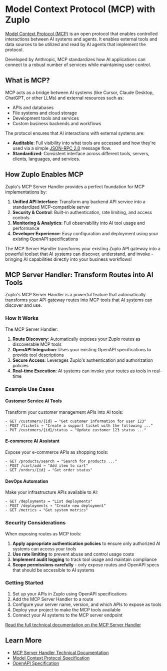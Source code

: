 # Model Context Protocol (MCP) with Zuplo

[Model Context Protocol (MCP)](https://modelcontextprotocol.io/introduction)
is an open protocol that enables controlled
interactions between AI systems and agents. It enables external tools and data sources
to be utilized and read by AI agents that implement the protocol.

Developed by Anthropic, MCP standardizes how AI applications can connect to
a robust number of services while maintaining user control.

## What is MCP?

MCP acts as a bridge between AI systems (like Cursor, Claude Desktop, ChatGPT, or other LLMs)
and external resources such as:

- APIs and databases
- File systems and cloud storage
- Development tools and services
- Custom business backends and workflows

The protocol ensures that AI interactions with external systems are:
- **Auditable**: Full visibility into what tools are accessed and how they're used via a simple
  [JSON-RPC 2.0](https://www.jsonrpc.org/specification) message flow.
- **Standardized**: Consistent interface across different tools, servers, clients, languages, and services.

## How Zuplo Enables MCP

Zuplo's MCP Server Handler provides a perfect foundation for MCP implementations by:

1. **Unified API Interface**: Transform any backend API service into a standardized MCP-compatible server
2. **Security & Control**: Built-in authentication, rate limiting, and access controls
3. **Monitoring & Analytics**: Full observability into AI tool usage and performance
4. **Developer Experience**: Easy configuration and deployment using your existing OpenAPI specifications

The MCP Server Handler transforms your existing Zuplo API gateway into a powerful
toolset that AI systems can discover, understand, and invoke - bringing AI capabilities directly into your business workflows!

## MCP Server Handler: Transform Routes into AI Tools

Zuplo's MCP Server Handler is a powerful feature that automatically transforms
your API gateway routes into MCP tools that AI systems can discover and use.

### How It Works

The MCP Server Handler:

1. **Route Discovery**: Automatically exposes your Zuplo routes as discoverable MCP tools
2. **OpenAPI Integration**: Uses your existing OpenAPI specifications to provide tool descriptions
3. **Secure Access**: Leverages Zuplo's authentication and authorization policies
4. **Real-time Execution**: AI systems can invoke your routes as tools in real-time

### Example Use Cases

#### Customer Service AI Tools

Transform your customer management APIs into AI tools:

```
- GET /customers/{id} → "Get customer information for user 123"
- POST /tickets → "Create a support ticket with the following ..." 
- PUT /customers/{id}/status → "Update customer 123 status ..."
```

#### E-commerce AI Assistant

Expose your e-commerce APIs as shopping tools:

```
- GET /products/search → "Search for products ..."
- POST /cart/add → "Add item to cart"
- GET /orders/{id} → "Get order status"
```

#### DevOps Automation

Make your infrastructure APIs available to AI:

```
- GET /deployments → "List deployments"
- POST /deployments → "Create new deployment"
- GET /metrics → "Get system metrics"
```

### Security Considerations

When exposing routes as MCP tools:

1. **Apply appropriate authentication policies** to ensure only authorized AI systems can access your tools
2. **Use rate limiting** to prevent abuse and control usage costs
3. **Implement audit logging** to track tool usage and maintain compliance
4. **Scope permissions carefully** - only expose routes and OpenAPI specs that should be accessible to AI systems

### Getting Started

1. Set up your APIs in Zuplo using OpenAPI specifications
2. Add the MCP Server Handler to a route
3. Configure your server name, version, and which APIs to expose as tools
4. Deploy your project to make the MCP tools available
5. Connect your AI systems to the MCP server endpoint

[Read the full technical documentation on the MCP Server Handler](/docs/handlers/mcp-server)

## Learn More

- [MCP Server Handler Technical Documentation](/docs/handlers/mcp-server)
- [Model Context Protocol Specification](https://spec.modelcontextprotocol.io/)
- [OpenAPI Specification](https://swagger.io/specification/)
